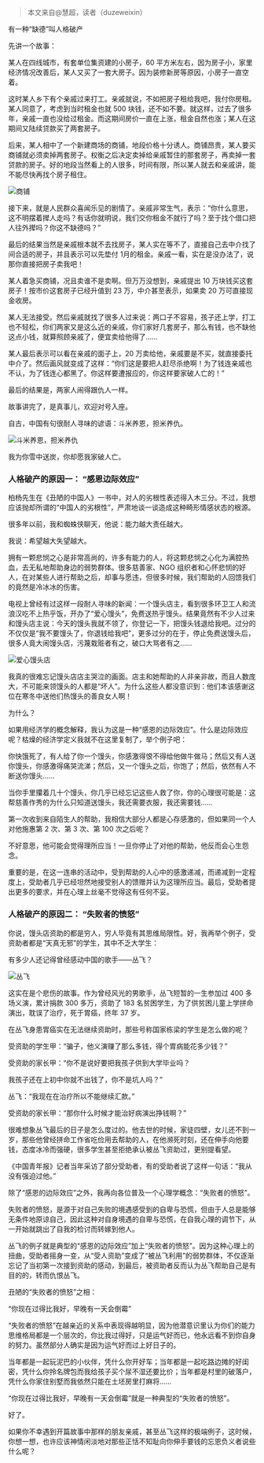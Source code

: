 > 本文来自@慧超，读者（duzeweixin）

有一种“缺德”叫人格破产

先讲一个故事：

某人在四线城市，有套单位集资建的小房子，60 平方米左右，因为房子小，家里经济情况改善后，某人又买了一套大房子。因为装修新房等原因，小房子一直空着。

这时某人乡下有个亲戚过来打工。亲戚就说，不如把房子租给我吧，我付你房租。某人同意了，考虑到当时租金也就 500 块钱，还不如不要。就这样，过去了很多年，亲戚一直也没给过租金。而这期间房价一直在上涨，租金自然也涨；某人在这期间又陆续贷款买了两套房子。

后来，某人相中了一个新建商场的商铺，地段价格十分诱人。商铺昂贵，某人要买商铺就必须卖掉两套房子。权衡之后决定卖掉给亲戚暂住的那套房子，再卖掉一套贷款的房子。好的地段当然看上的人很多，时间有限，所以某人就去和亲戚讲，能不能尽快再找个房子租住。

![商铺](https://cdn.chenrf.com/2018725211529.png)

接下来，就是人民群众喜闻乐见的剧情了。亲戚非常生气，表示：“你什么意思，这不明摆着撵人走吗？有话你就明说，我们交你租金不就行了吗？至于找个借口把人往外撵吗？你这不缺德吗？”

最后的结果当然是亲戚根本就不去找房子，某人实在等不了，直接自己去中介找了间合适的房子，并且表示可以先垫付 1月的租金。亲戚一看，实在是没办法了，说那你直接把房子卖我吧！

某人着急买商铺，况且卖谁不是卖啊。但万万没想到，亲戚提出 10 万块钱买这套房子！按市价这套房子已经升值到 23 万，中介甚至表示，如果卖 20 万可直接现金收房。

某人无法接受。然后亲戚就找了很多人过来说：两口子不容易，孩子还上学，打工也不轻松，你们两家又是这么近的亲戚，你们家好几套房子，那么有钱，也不缺他这点小钱，就算照顾亲戚了，便宜卖给他得了……

某人最后表示可以看在亲戚的面子上，20 万卖给他，亲戚要是不买，就直接委托中介了。然后画风就变成了这样：“你们这是要把人赶尽杀绝啊！为了钱连亲戚也不认，为了钱连心都黑了。你这样要遭报应的，你这样要家破人亡的！”

最后的结果是，两家人闹得跟仇人一样。

故事讲完了，是真事儿，欢迎对号入座。

自古，中国有句很耐人寻味的谚语：斗米养恩，担米养仇。

![斗米养恩，担米养仇](https://cdn.chenrf.com/2018725211738.png)

我为你雪中送炭，你却愿我家破人亡。

### 人格破产的原因一： “感恩边际效应”

柏杨先生在《丑陋的中国人》一书中，对人的劣根性表述得入木三分。不过，我想应该抛却所谓的“中国人的劣根性”，严肃地谈一谈造成这种畸形情感状态的根源。

很多年以前，我和蜘蛛侠聊天，他说：能力越大责任越大。

我说：希望越大失望越大。

拥有一颗悲悯之心是非常高尚的，许多有能力的人，将这颗悲悯之心化为满腔热血，去无私地帮助身边的弱势群体。很多慈善家、NGO 组织者和心怀悲悯的好人，在对某些人进行帮助之后，却事与愿违，但很多时候，我们帮助的人回馈我们的竟然是冷冰冰的伤害。

电视上曾经有过这样一段耐人寻味的新闻：一个馒头店主，看到很多环卫工人和流浪汉吃不上热乎饭，开办了“爱心馒头”，免费送热乎馒头。结果竟然有不少人过来和馒头店主说：今天的馒头我就不领了，你登记一下，把馒头钱退给我吧。过分的不仅仅是“我不要馒头了，你退钱给我吧”，更多过分的在于，停止免费送馒头后，很多人竟大闹馒头店，污蔑栽赃者有之，破口大骂者有之……

![爱心馒头店](https://cdn.chenrf.com/2018725212110.png)

我真的很难忘记馒头店店主哭泣的画面。店主和她帮助的人非亲非故，而且人数庞大，不可能来领馒头的人都是“坏人”。为什么这些人都没意识到：他们本该感谢这位在寒冬中送他们热馒头的善良女人啊！

为什么？

如果用经济学的概念解释，我认为这是一种“感恩的边际效应”。什么是边际效应呢？枯燥的经济学定义我就不在这里复制了，举个例子吧：

你快饿死了，有人给了你一个馒头，你感激得恨不得给他做牛做马；然后又有人送你馒头，你感激得痛哭流涕；然后，又一个馒头之后，你饱了；然后，依然有人不断送你馒头……

当你手里攥着几十个馒头，你几乎已经忘记这些人救了你，你的心理很可能是：这帮慈善作秀的为什么只知道送馒头，我还需要衣服，我还需要钱……

第一次收到来自陌生人的帮助，我相信大部分人都是心存感激的，但如果同一个人对他施惠第 2 次、第 3 次、第 100 次之后呢？

不好意思，他可能会觉得理所应当！一旦你停止了对他的帮助，他反而会心生怨念。

重要的是，在这一连串的活动中，受到帮助的人心中的感激递减，而递减到一定程度上，受助者几乎已经坦然地接受别人的馈赠并认为这理所应当。最后，受助者提出更多的要求，并在心理上丝毫不觉得这有任何不妥。

### 人格破产的原因二： “失败者的愤怒”

你说，馒头店资助的都是穷人，穷人毕竟有其思维局限性。好，我再举个例子，受资助者都是“天真无邪”的学生，其中不乏大学生：

有多少人还记得曾经感动中国的歌手——丛飞？

![丛飞](https://cdn.chenrf.com/2018725212212.png)

这实在是个悲伤的故事。作为曾经风光的男歌手，丛飞短暂的一生参加过 400 多场义演，累计捐款 300 多万，资助了 183 名贫困学生，为了供贫困儿童上学拼命演出，耽误了治疗，死于胃癌，终年 37 岁。

在丛飞身患胃癌实在无法继续资助时，那些号称国家栋梁的学生是怎么做的呢？

受资助的学生甲：“骗子，他义演赚了那么多钱，得个胃病能花多少钱？”

受资助的家长甲：“你不是说好要把我孩子供到大学毕业吗？

我孩子还在上初中你就不出钱了，你不是坑人吗？”

丛飞：“我现在在治疗所以不能继续汇款。”

受资助的家长甲：“那你什么时候才能治好病演出挣钱啊？”

很难想象丛飞最后的日子是怎么度过的。他去世的时候，家徒四壁，女儿还不到一岁，那些他曾经拼命工作省吃俭用去帮助的人，在他濒死时刻，还在伸手向他要钱，态度冰冷而强硬，很多学生甚至拒绝承认被丛飞资助过，更别提看望。

《中国青年报》记者当年采访了部分受助者，有的受助者说了这样一句话：“我从没有强迫过他。”

除了“感恩的边际效应”之外，我再向各位普及一个心理学概念：“失败者的愤怒”。

失败者的愤怒，是源于对自己失败的境遇感受到的自卑与恐慌，但由于人总是能够无条件地原谅自己，因此这种对自身境遇的自卑与恐慌，在自我心理的调节下，从一开始就跳出了自我的检讨而转嫁到他人。

丛飞的例子就是典型的“感恩的边际效应”加上“失败者的愤怒”。因为这种心理上的扭曲，受助者摇身一变，从“受人资助”变成了“被丛飞利用”的弱势群体，不仅逐渐忘记了当初第一次接到资助的感动，到最后，被资助者反而认为丛飞帮助自己是有目的的，转而仇恨丛飞。

丑陋的“失败者的愤怒”之相：

“你现在过得比我好，早晚有一天会倒霉”

“失败者的愤怒”在越亲近的关系中表现得越明显，因为他潜意识里认为你们的能力思维格局都是一个层次的，你比我过得好，只是运气好而已，他永远看不到你自身的努力。虽然部分人确实是因为运气好而过上好日子的。

当年都是一起玩泥巴的小伙伴，凭什么你开好车；当年都是一起吃路边摊的好闺密，凭什么你拎名牌包而我给孩子买个尿不湿还要比价；当年都是村里的破落户，凭什么你家住别墅而我依然只能在土坯房里打麻将……

“你现在过得比我好，早晚有一天会倒霉”就是一种典型的“失败者的愤怒”。

好了。

如果你不幸遇到开篇故事中那样的朋友亲戚，甚至丛飞这样的极端例子，这时候，你想一想，也许应该神情闲淡地对那些正恬不知耻向你伸手要钱的忘恩负义者说些什么呢？
